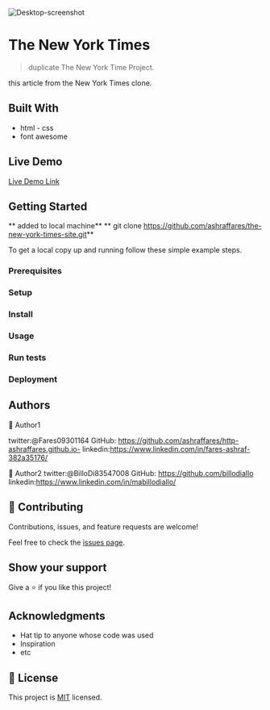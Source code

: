 ![Desktop-screenshot](https://user-images.githubusercontent.com/37639594/104622251-b31ded00-5699-11eb-804d-ea3ece386088.png)

# The New York Times 

> duplicate The New York Time Project.

this article from the New York Times clone.

## Built With

- html - css
- font awesome

## Live Demo

[Live Demo Link](https://ashraffares.github.io/the-new-york-times-site/)


## Getting Started

** added to local machine**
** git clone https://github.com/ashraffares/the-new-york-times-site.git**


To get a local copy up and running follow these simple example steps.

### Prerequisites

### Setup

### Install

### Usage

### Run tests

### Deployment



## Authors

👤 Author1

twitter:@Fares09301164
GitHub: https://github.com/ashraffares/http-ashraffares.github.io-
linkedin:https://www.linkedin.com/in/fares-ashraf-382a35176/

👤 Author2
twitter:@BilloDi83547008
GitHub: https://github.com/billodiallo
linkedin:https://www.linkedin.com/in/mabillodiallo/

## 🤝 Contributing

Contributions, issues, and feature requests are welcome!

Feel free to check the [issues page](issues/).

## Show your support

Give a ⭐️ if you like this project!

## Acknowledgments

- Hat tip to anyone whose code was used
- Inspiration
- etc

## 📝 License

This project is [MIT](lic.url) licensed.

